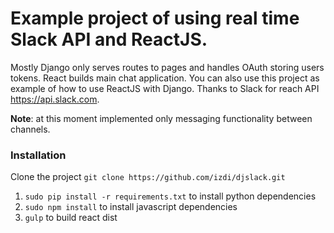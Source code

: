 # Example project of using real time Slack API and ReactJS. 

Mostly Django only serves routes to pages and handles OAuth storing users tokens.
React builds main chat application. You can also use this project as example of how to use ReactJS with Django.
Thanks to Slack for reach API https://api.slack.com.

**Note**: at this moment implemented only messaging functionality between channels.  

### Installation 

Clone the project `git clone https://github.com/izdi/djslack.git`

1. `sudo pip install -r requirements.txt` to install python dependencies
2. `sudo npm install` to install javascript dependencies
3. `gulp` to build react dist
